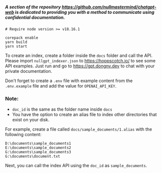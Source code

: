 ##### A section of the repository https://github.com/nullmastermind/chatgpt-web is dedicated to providing you with a method to communicate using confidential documentation.

```shell
# Require node version >= v18.16.1

corepack enable
yarn build
yarn start
```

To create an index, create a folder inside the `docs` folder and call the API. Please import `nullgpt_indexer.json` to https://hoppscotch.io/ to see some API examples. Just run and go to https://gpt.dongnv.dev to chat with your private documentation.

Don't forget to create a `.env` file with example content from the `.env.example` file and add the value for `OPENAI_API_KEY`.

### Note:

- `doc_id` is the same as the folder name inside `docs`
- You have the option to create an alias file to index other directories that exist on your disk.

For example, create a file called `docs/sample_documents/1.alias` with the following content:

```
D:\documents\sample_documents1
E:\documents\sample_documents2
G:\documents\sample_documents3
G:\documents\document.txt
```

Next, you can call the index API using the `doc_id` as `sample_documents`.